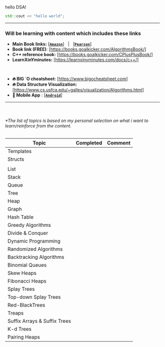 hello DSA!

```cpp
std::cout << "hello world";
```

---

### Will be learning with content which includes these links

- **Main Book links:** [[**` Amazon `**](https://www.amazon.com/Data-Structures-Algorithm-Analysis-C/dp/013284737X)]  &nbsp; | &nbsp; [[**` Pearson `**](https://www.pearson.com/en-us/subject-catalog/p/data-structures-and-algorithm-analysis-in-c/P200000003459/9780133404180)]
- **Book link (FREE)**: [<https://books.goalkicker.com/AlgorithmsBook/>]
- **C++ reference book:** [<https://books.goalkicker.com/CPlusPlusBook/>]
- **LearnXinYminutes:** [<https://learnxinyminutes.com/docs/c++/>]

<br/>

- **🔥 BIG `O cheatsheet:** [<https://www.bigocheatsheet.com>]
- **🔥 Data Structure Visualization:** [<https://www.cs.usfca.edu/~galles/visualization/Algorithms.html>]
- **📱 Mobile App** : [[**` Android `**](https://play.google.com/store/apps/details?id=com.shway.datastructures "Hi there! I have been using this amazing app to sharpen my data structures & algorithms skills. I recommend you check it out")]
---

<br/>

###### *The list of topics is based on my personal selection on what i want to learn/reinforce from the content.

|Topic | Completed | Comment|
|---|---|---|
|Templates | | |
|Structs | | |
| | | |
|List | | |
|Stack | | |
|Queue | | |
|Tree | | |
|Heap | | |
|Graph | | |
|Hash Table | | |
|Greedy Algorithms  | | |
|Divide & Conquer  | | |
|Dynamic Programming  | | |
|Randomized Algorithms  | | |
|Backtracking Algorithms  | | |
|Binomial Queues  | | |
|Skew Heaps  | | |
|Fibonacci Heaps  | | |
|Splay Trees  | | |
|Top-down Splay Trees  | | |
|Red-BlackTrees  | | |
|Treaps  | | |
|Suffix Arrays & Suffix Trees  | | |
|K-d Trees  | | |
|Pairing Heaps  | | |
